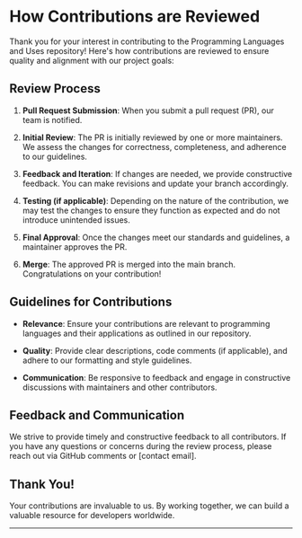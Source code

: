# How Contributions are Reviewed

Thank you for your interest in contributing to the Programming Languages and Uses repository! Here's how contributions are reviewed to ensure quality and alignment with our project goals:

## Review Process

1. **Pull Request Submission**: When you submit a pull request (PR), our team is notified.

2. **Initial Review**: The PR is initially reviewed by one or more maintainers. We assess the changes for correctness, completeness, and adherence to our guidelines.

3. **Feedback and Iteration**: If changes are needed, we provide constructive feedback. You can make revisions and update your branch accordingly.

4. **Testing (if applicable)**: Depending on the nature of the contribution, we may test the changes to ensure they function as expected and do not introduce unintended issues.

5. **Final Approval**: Once the changes meet our standards and guidelines, a maintainer approves the PR.

6. **Merge**: The approved PR is merged into the main branch. Congratulations on your contribution!

## Guidelines for Contributions

- **Relevance**: Ensure your contributions are relevant to programming languages and their applications as outlined in our repository.

- **Quality**: Provide clear descriptions, code comments (if applicable), and adhere to our formatting and style guidelines.

- **Communication**: Be responsive to feedback and engage in constructive discussions with maintainers and other contributors.

## Feedback and Communication

We strive to provide timely and constructive feedback to all contributors. If you have any questions or concerns during the review process, please reach out via GitHub comments or [contact email].

## Thank You!

Your contributions are invaluable to us. By working together, we can build a valuable resource for developers worldwide.

---


